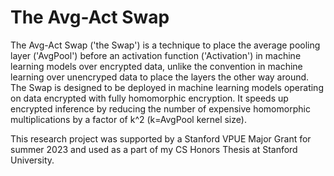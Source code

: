 # The Avg-Act Swap
The Avg-Act Swap ('the Swap') is a technique to place the average pooling layer ('AvgPool') before an activation function ('Activation') in machine learning models over encrypted data, unlike the convention in machine learning over unencryped data to place the layers the other way around. The Swap is designed to be deployed in machine learning models operating on data encrypted with fully homomorphic encryption. It speeds up encrypted inference by reducing the number of expensive homomorphic multiplications by a factor of k^2 (k=AvgPool kernel size).

This research project was supported by a Stanford VPUE Major Grant for summer 2023 and used as a part of my CS Honors Thesis at Stanford University.
